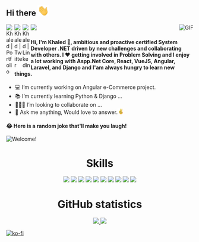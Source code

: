 <!--
**itsyst/itsyst** is a ✨ _special_ ✨ repository because its `README.md` (this file) appears on your GitHub profile.

Here are some ideas to get you started:

- 🔭 I’m currently working on ...
- 🌱 I’m currently learning ...
- 👯 I’m looking to collaborate on ...
- 🤔 I’m looking for help with ...
- 💬 Ask me about ...
- 📫 How to reach me: ...
- 😄 Pronouns: ...
- ⚡ Fun fact: ...
-->
<h2> Hi there <img src="https://github.com/itsyst/itsyst/blob/main/gifs/wave.gif" width="30px"></h2>
<img align="right" alt="GIF" src="https://media.giphy.com/media/C1N2zsQ26TZW01yM0B/giphy.gif" />
<img src="https://komarev.com/ghpvc/?username=itsyst"/> 
<a href="https://elhamzi.me" target="_blank">
<img align="left" alt="Khaled | Portfolio" width="22px" src="https://cdn.jsdelivr.net/npm/simple-icons@v3/icons/firefox.svg" />
</a>
<a href="https://twitter.com/KhaledElhamzi" target="_blank">
<img align="left" alt="Khaled | Twitter" width="22px" src="https://cdn.jsdelivr.net/npm/simple-icons@v3/icons/twitter.svg" />
</a>
<a href="https://www.linkedin.com/in/khaledelhamzi/" target="_blank">
<img align="left" alt="Khaled | Linkedin" width="22px" src="https://cdn.jsdelivr.net/npm/simple-icons@v3/icons/linkedin.svg" />
</a>
<br/>

#### Hi, I'm Khaled 👏, ambitious and proactive certified System Developer .NET driven by new challenges and collaborating with others. I ❤ getting involved in Problem Solving and I enjoy a lot working with Aspp.Net Core, React, VueJS, Angular, Laravel, and Django and I'am always hungry to learn new things.
 
- 💻 I’m currently working on Angular e-Commerce project.
- 📚 I’m currently learning Python & Django ...
- 👨‍👨‍👦  I’m looking to collaborate on ...
- 💬 Ask me anything, Would love to answer.<img src="https://github.com/itsyst/itsyst/blob/main/gifs/peace.gif" width="15px">
#### 😂  Here is a random joke that'll make you laugh!

<div align="left">
  <img src="https://readme-jokes.vercel.app/api" alt="Welcome!" width="350px"/>
</div>

<div></div>
<h1 align="center">Skills</h1>
<div align="center">   
   <img src="https://img.shields.io/badge/C%23-239120?style=for-the-badge&logo=c-sharp&logoColor=white"/>
   <img src="https://img.shields.io/badge/.NET-5C2D91?style=for-the-badge&logo=.net&logoColor=white"/>
   <img src="https://img.shields.io/badge/Python-3776AB?style=for-the-badge&logo=python&logoColor=white"/>
   <img src="https://img.shields.io/badge/php%20-%23323331.svg?&style=for-the-badge&logo=php&logoColor=yellow"/>
   <img src="https://img.shields.io/badge/JavaScript-F7DF1E?style=for-the-badge&logo=javascript&logoColor=black"/>
   <img src="https://img.shields.io/badge/Vue.js-35495E?style=for-the-badge&logo=vue.js&logoColor=4FC08D"/>
   <img src="https://img.shields.io/badge/Angular-DD0031?style=for-the-badge&logo=angular&logoColor=white" />
   <img src="https://img.shields.io/badge/React-20232A?style=for-the-badge&logo=react&logoColor=61DAFB" />
   <img src="https://img.shields.io/badge/Django-092E20?style=for-the-badge&logo=django&logoColor=white"/>
   <img src="https://img.shields.io/badge/laravel%20-%23F05033.svg?&style=for-the-badge&logo=laravel&logoColor=white"/>
</div>
<div></div>
<h1 align="center">GitHub statistics</h1>
<div align="center" >
   <a href="https://github.com/itsyst" >
     <img src="https://github-readme-stats.vercel.app/api?username=itsyst&hide_border=true&show_icons=true&count_private=true&langs_count=10"/>
   </a>
  <a href="https://github.com/itsyst">
      <img src="https://github-readme-stats.vercel.app/api/top-langs/?username=itsyst&langs_count=20&hide=shell,lua,vim%20script,dockerfile,&hide_border=true&layout=compact"/>
   </a> 
</div>

[![ko-fi](https://ko-fi.com/img/githubbutton_sm.svg)](https://ko-fi.com/G2G834SUA)

